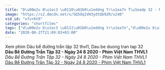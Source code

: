 ```yaml
---
title: "D\u00e2u B\u1ec3 \u0110\u01b0\u1eddng Tr\u1ea7n T\u1eadp 32 - Ng\u00e0y 24 8 2020 - Phim Vi\u1ec7t Nam THVL1"
image: "https://s2.dmcdn.net/v/SQ5Oq1VH3ydtQb92R/x240"
vid_id: "x7vr6t0"
categories: "shortfilms"
tags: ["d\u00e2u b\u1ec3 \u0111\u01b0\u1eddng tr\u1ea7n","d\u00e2u b\u1ec3 \u0111\u01b0\u1eddng tr\u1ea7n t\u1eadp 32","phim vi\u1ec7t nam thvl1"]
date: "2020-08-27T21:09:03+03:00"
---
```

Xem phim Dâu bể đường trần tập 32 thvl1, Dau be duong tran tap 32<br><b>Dâu Bể Đường Trần Tập 32 - Ngày 24 8 2020 - Phim Việt Nam THVL1</b><br> <i>Dâu Bể Đường Trần Tập 32 - Ngày 24 8 2020 - Phim Việt Nam THVL1</i><br> <u>Dâu Bể Đường Trần Tập 32 - Ngày 24 8 2020 - Phim Việt Nam THVL1</u>
